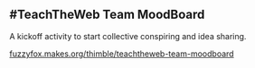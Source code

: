 ## \#TeachTheWeb Team MoodBoard

A kickoff activity to start collective conspiring and idea sharing.

[fuzzyfox.makes.org/thimble/teachtheweb-team-moodboard](https://fuzzyfox.makes.org/thimble/teachtheweb-team-moodboard)